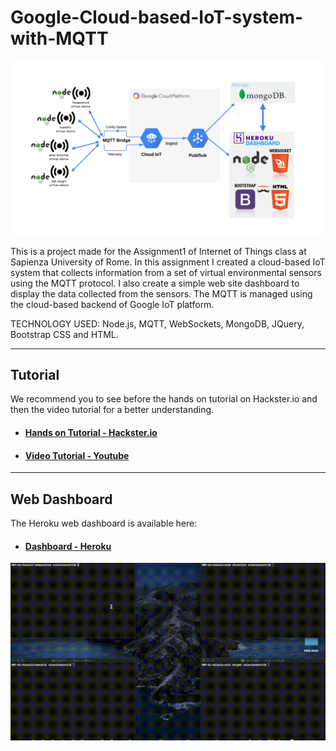 # Google-Cloud-based-IoT-system-with-MQTT
![img](./img/schema.png)

This is a project made for the Assignment1 of Internet of Things class at Sapienza University of Rome.
In this assignment I created a cloud-based IoT system that collects information from a set of virtual environmental sensors using the MQTT protocol. I also create a simple web site dashboard to display the data collected from the sensors.
The MQTT is managed using the cloud-based backend of Google IoT platform.

TECHNOLOGY USED: Node.js, MQTT, WebSockets, MongoDB, JQuery, Bootstrap CSS and HTML.
___
## Tutorial
We recommend you to see before the hands on tutorial on Hackster.io and then the video tutorial for a better understanding.

* #### [Hands on Tutorial - Hackster.io](https://www.hackster.io/valeriocoretti/cloud-based-iot-system-with-mqtt-32c4dd)

* #### [Video Tutorial - Youtube](https://youtu.be/lChD2VoH1Jk)
___
## Web Dashboard
The Heroku web dashboard is available here:
* #### [Dashboard - Heroku](https://iot-assignment1.herokuapp.com)

![img](./img/testvel.gif)
